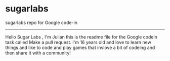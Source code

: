 # sugarlabs
sugarlabs repo for Google code-in


------------------------------------------

Hello Sugar Labs , I'm Julian this is the readme file for the Google codein task called Make a pull request.
I'm 16 years old and love to learn new things and like to code and play games that invlove a bit of codeing and then share it with a community!
